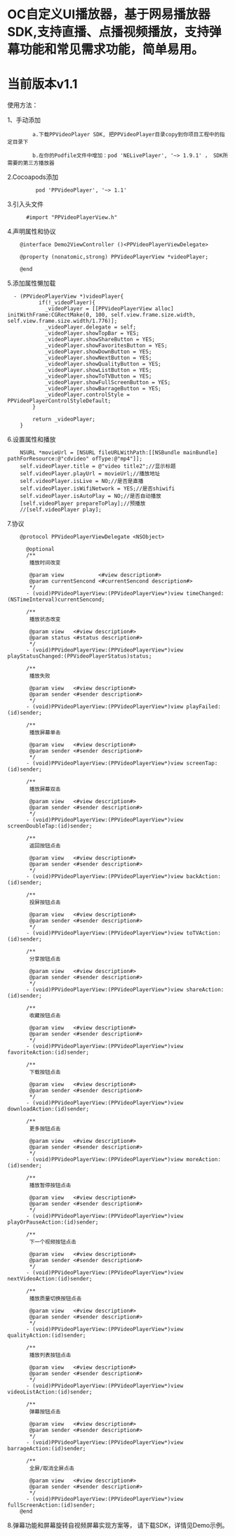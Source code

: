 # OC自定义UI播放器，基于网易播放器SDK,支持直播、点播视频播放，支持弹幕功能和常见需求功能，简单易用。
# 当前版本v1.1

使用方法：

1、手动添加

            a.下载PPVideoPlayer SDK, 把PPVideoPlayer目录copy到你项目工程中的指定目录下
   
            b.在你的Podfile文件中增加：pod 'NELivePlayer', '~> 1.9.1' ， SDK所需要的第三方播放器
  
2.Cocoapods添加

             pod 'PPVideoPlayer', '~> 1.1'
  
3.引入头文件

          #import "PPVideoPlayerView.h"
          
4.声明属性和协议

        @interface Demo2ViewController ()<PPVideoPlayerViewDelegate>

        @property (nonatomic,strong) PPVideoPlayerView *videoPlayer;

        @end

5.添加属性懒加载

      - (PPVideoPlayerView *)videoPlayer{
              if(!_videoPlayer){
                _videoPlayer = [[PPVideoPlayerView alloc] initWithFrame:CGRectMake(0, 100, self.view.frame.size.width, self.view.frame.size.width/1.776)];
                _videoPlayer.delegate = self;
                _videoPlayer.showTopBar = YES;
                _videoPlayer.showShareButton = YES;
                _videoPlayer.showFavoritesButton = YES;
                _videoPlayer.showDownButton = YES;
                _videoPlayer.showNextButton = YES;
                _videoPlayer.showQualityButton = YES;
                _videoPlayer.showListButton = YES;
                _videoPlayer.showToTVButton = YES;
                _videoPlayer.showFullScreenButton = YES;
                _videoPlayer.showBarrageButton = YES;
                _videoPlayer.controlStyle = PPVideoPlayerControlStyleDefault;
            }

            return _videoPlayer;
        }
        
 6.设置属性和播放
    
        NSURL *movieUrl = [NSURL fileURLWithPath:[[NSBundle mainBundle] pathForResource:@"cdvideo" ofType:@"mp4"]];
        self.videoPlayer.title = @"video title2";//显示标题
        self.videoPlayer.playUrl = movieUrl;//播放地址
        self.videoPlayer.isLive = NO;//是否是直播
        self.videoPlayer.isWifiNetwork = YES;//是否shiwifi
        self.videoPlayer.isAutoPlay = NO;//是否自动播放
        [self.videoPlayer prepareToPlay];//预播放
        //[self.videoPlayer play];
        
7.协议

        @protocol PPVideoPlayerViewDelegate <NSObject>

          @optional
          /**
           播放时间改变

           @param view           <#view description#>
           @param currentSencond <#currentSencond description#>
           */
          - (void)PPVideoPlayerView:(PPVideoPlayerView*)view timeChanged:(NSTimeInterval)currentSencond;

          /**
           播放状态改变

           @param view   <#view description#>
           @param status <#status description#>
           */
          - (void)PPVideoPlayerView:(PPVideoPlayerView*)view playStatusChanged:(PPVideoPlayerStatus)status;

          /**
           播放失败

           @param view   <#view description#>
           @param sender <#sender description#>
           */
          - (void)PPVideoPlayerView:(PPVideoPlayerView*)view playFailed:(id)sender;

          /**
           播放屏幕单击

           @param view   <#view description#>
           @param sender <#sender description#>
           */
          - (void)PPVideoPlayerView:(PPVideoPlayerView*)view screenTap:(id)sender;

          /**
           播放屏幕双击

           @param view   <#view description#>
           @param sender <#sender description#>
           */
          - (void)PPVideoPlayerView:(PPVideoPlayerView*)view screenDoubleTap:(id)sender;

          /**
           返回按钮点击

           @param view   <#view description#>
           @param sender <#sender description#>
           */
          - (void)PPVideoPlayerView:(PPVideoPlayerView*)view backAction:(id)sender;

          /**
           投屏按钮点击

           @param view   <#view description#>
           @param sender <#sender description#>
           */
          - (void)PPVideoPlayerView:(PPVideoPlayerView*)view toTVAction:(id)sender;

          /**
           分享按钮点击

           @param view   <#view description#>
           @param sender <#sender description#>
           */
          - (void)PPVideoPlayerView:(PPVideoPlayerView*)view shareAction:(id)sender;

          /**
           收藏按钮点击

           @param view   <#view description#>
           @param sender <#sender description#>
           */
          - (void)PPVideoPlayerView:(PPVideoPlayerView*)view favoriteAction:(id)sender;

          /**
           下载按钮点击

           @param view   <#view description#>
           @param sender <#sender description#>
           */
          - (void)PPVideoPlayerView:(PPVideoPlayerView*)view downloadAction:(id)sender;

          /**
           更多按钮点击

           @param view   <#view description#>
           @param sender <#sender description#>
           */
          - (void)PPVideoPlayerView:(PPVideoPlayerView*)view moreAction:(id)sender;

          /**
           播放暂停按钮点击

           @param view   <#view description#>
           @param sender <#sender description#>
           */
          - (void)PPVideoPlayerView:(PPVideoPlayerView*)view playOrPauseAction:(id)sender;

          /**
           下一个视频按钮点击

           @param view   <#view description#>
           @param sender <#sender description#>
           */
          - (void)PPVideoPlayerView:(PPVideoPlayerView*)view nextVideoAction:(id)sender;

          /**
           播放质量切换按钮点击

           @param view   <#view description#>
           @param sender <#sender description#>
           */
          - (void)PPVideoPlayerView:(PPVideoPlayerView*)view qualityAction:(id)sender;

          /**
           播放列表按钮点击

           @param view   <#view description#>
           @param sender <#sender description#>
           */
          - (void)PPVideoPlayerView:(PPVideoPlayerView*)view videoListAction:(id)sender;

          /**
           弹幕按钮点击

           @param view   <#view description#>
           @param sender <#sender description#>
           */
          - (void)PPVideoPlayerView:(PPVideoPlayerView*)view barrageAction:(id)sender;

          /**
           全屏/取消全屏点击

           @param view   <#view description#>
           @param sender <#sender description#>
           */
          - (void)PPVideoPlayerView:(PPVideoPlayerView*)view fullScreenAction:(id)sender;
        @end
        
 8.弹幕功能和屏幕旋转自视频屏幕实现方案等， 请下载SDK，详情见Demo示例。


    
